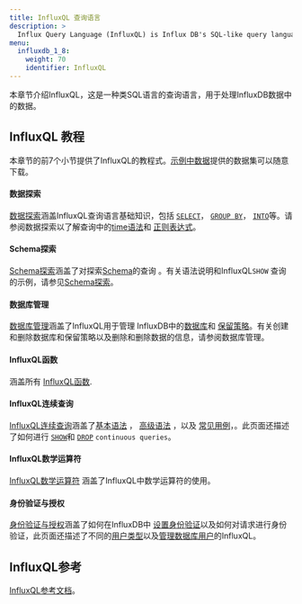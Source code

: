 ```yaml
---
title: InfluxQL 查询语言
description: >
  Influx Query Language (InfluxQL) is Influx DB's SQL-like query language.
menu:
  influxdb_1_8:
    weight: 70
    identifier: InfluxQL
---
```


本章节介绍InfluxQL，这是一种类SQL语言的查询语言，用于处理InfluxDB数据中的数据。

## InfluxQL 教程


本章节的前7个小节提供了InfluxQL的教程式。[示例中数据](/influxdb/v1.8/query_language/data_download/)提供的数据集可以随意下载。

#### 数据探索

[数据探索](/influxdb/v1.8/query_language/explore-data/)涵盖InfluxQL查询语言基础知识，包括 [`SELECT`](/influxdb/v1.8/query_language/explore-data/#the-basic-select-statement)， [`GROUP BY`](/influxdb/v1.8/query_language/explore-data/#the-group-by-clause)， [`INTO`](/influxdb/v1.8/query_language/explore-data/#the-into-clause)等。请参阅数据探索以了解查询中的[time语法](https://docs.influxdata.com/influxdb/v1.8/query_language/explore-data/#time-syntax)和 [正则表达式](https://docs.influxdata.com/influxdb/v1.8/query_language/explore-data/#regular-expressions)。

#### Schema探索

[Schema探索](https://docs.influxdata.com/influxdb/v1.8/query_language/explore-schema/)涵盖了对探索[Schema](https://docs.influxdata.com/influxdb/v1.8/concepts/glossary/#schema)的查询 。有关语法说明和InfluxQL`SHOW` 查询的示例，请参见[Schema探索]()。

#### 数据库管理

[数据库管理](https://docs.influxdata.com/influxdb/v1.8/query_language/manage-database/)涵盖了InfluxQL用于管理 InfluxDB中的[数据库](/influxdb/v1.8/concepts/glossary/#database)和 [保留策略](/influxdb/v1.8/concepts/glossary/#retention-policy-rp)。有关创建和删除数据库和保留策略以及删除和删除数据的信息，请参阅数据库管理。

#### InfluxQL函数

涵盖所有 [InfluxQL函数](/influxdb/v1.8/query_language/functions/).

#### InfluxQL连续查询

[InfluxQL连续查询](https://docs.influxdata.com/influxdb/v1.8/query_language/continuous_queries/)涵盖了[基本语法](/influxdb/v1.8/query_language/continuous_queries/#basic-syntax) ， [高级语法](/influxdb/v1.8/query_language/continuous_queries/#advanced-syntax) ，以及 [常见用例](/influxdb/v1.8/query_language/continuous_queries/#continuous-query-use-cases)，。此页面还描述了如何进行 [`SHOW`](/influxdb/v1.8/query_language/continuous_queries/#listing-continuous-queries)和 [`DROP`](/influxdb/v1.8/query_language/continuous_queries/#deleting-continuous-queries) `continuous queries`。

#### InfluxQL数学运算符

[InfluxQL数学运算符](/influxdb/v1.8/query_language/math_operators/) 涵盖了InfluxQL中数学运算符的使用。

#### 身份验证与授权

[身份验证与授权](/influxdb/v1.8/administration/authentication_and_authorization/)涵盖了如何在InfluxDB中
[设置身份验证](/influxdb/v1.8/administration/authentication_and_authorization/#set-up-authentication)以及如何对请求进行身份验证，此页面还描述了不同的[用户类型](/influxdb/v1.8/administration/authentication_and_authorization/#user-types-and-privileges)以及[管理数据库用户](/influxdb/v1.8/administration/authentication_and_authorization/#user-management-commands)的InfluxQL。

## InfluxQL参考

[InfluxQL参考文档](/influxdb/v1.8/query_language/spec/)。